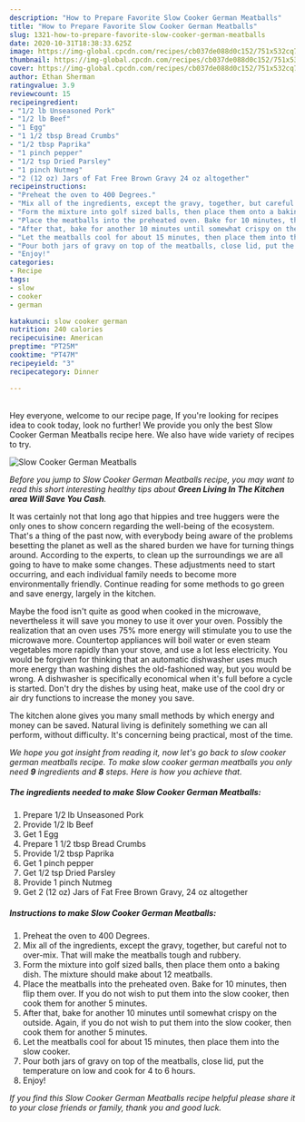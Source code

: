 ```yaml
---
description: "How to Prepare Favorite Slow Cooker German Meatballs"
title: "How to Prepare Favorite Slow Cooker German Meatballs"
slug: 1321-how-to-prepare-favorite-slow-cooker-german-meatballs
date: 2020-10-31T18:38:33.625Z
image: https://img-global.cpcdn.com/recipes/cb037de088d0c152/751x532cq70/slow-cooker-german-meatballs-recipe-main-photo.jpg
thumbnail: https://img-global.cpcdn.com/recipes/cb037de088d0c152/751x532cq70/slow-cooker-german-meatballs-recipe-main-photo.jpg
cover: https://img-global.cpcdn.com/recipes/cb037de088d0c152/751x532cq70/slow-cooker-german-meatballs-recipe-main-photo.jpg
author: Ethan Sherman
ratingvalue: 3.9
reviewcount: 15
recipeingredient:
- "1/2 lb Unseasoned Pork"
- "1/2 lb Beef"
- "1 Egg"
- "1 1/2 tbsp Bread Crumbs"
- "1/2 tbsp Paprika"
- "1 pinch pepper"
- "1/2 tsp Dried Parsley"
- "1 pinch Nutmeg"
- "2 (12 oz) Jars of Fat Free Brown Gravy 24 oz altogether"
recipeinstructions:
- "Preheat the oven to 400 Degrees."
- "Mix all of the ingredients, except the gravy, together, but careful not to over-mix. That will make the meatballs tough and rubbery."
- "Form the mixture into golf sized balls, then place them onto a baking dish. The mixture should make about 12 meatballs."
- "Place the meatballs into the preheated oven. Bake for 10 minutes, then flip them over. If you do not wish to put them into the slow cooker, then cook them for another 5 minutes."
- "After that, bake for another 10 minutes until somewhat crispy on the outside. Again, if you do not wish to put them into the slow cooker, then cook them for another 5 minutes."
- "Let the meatballs cool for about 15 minutes, then place them into the slow cooker."
- "Pour both jars of gravy on top of the meatballs, close lid, put the temperature on low and cook for 4 to 6 hours."
- "Enjoy!"
categories:
- Recipe
tags:
- slow
- cooker
- german

katakunci: slow cooker german 
nutrition: 240 calories
recipecuisine: American
preptime: "PT25M"
cooktime: "PT47M"
recipeyield: "3"
recipecategory: Dinner

---
```

<br>
Hey everyone, welcome to our recipe page, If you're looking for recipes idea to cook today, look no further! We provide you only the best Slow Cooker German Meatballs recipe here. We also have wide variety of recipes to try.
<br>


![Slow Cooker German Meatballs](https://img-global.cpcdn.com/recipes/cb037de088d0c152/751x532cq70/slow-cooker-german-meatballs-recipe-main-photo.jpg)

<i>Before you jump to Slow Cooker German Meatballs recipe, you may want to read this short interesting healthy tips about 
<strong>Green Living In The Kitchen area Will Save You Cash</strong>.</i>
</br>

It was certainly not that long ago that hippies and tree huggers were the only ones to show concern regarding the well-being of the ecosystem. That's a thing of the past now, with everybody being aware of the problems besetting the planet as well as the shared burden we have for turning things around. According to the experts, to clean up the surroundings we are all going to have to make some changes. These adjustments need to start occurring, and each individual family needs to become more environmentally friendly. Continue reading for some methods to go green and save energy, largely in the kitchen.

Maybe the food isn't quite as good when cooked in the microwave, nevertheless it will save you money to use it over your oven. Possibly the realization that an oven uses 75% more energy will stimulate you to use the microwave more. Countertop appliances will boil water or even steam vegetables more rapidly than your stove, and use a lot less electricity. You would be forgiven for thinking that an automatic dishwasher uses much more energy than washing dishes the old-fashioned way, but you would be wrong. A dishwasher is specifically economical when it's full before a cycle is started. Don't dry the dishes by using heat, make use of the cool dry or air dry functions to increase the money you save.

The kitchen alone gives you many small methods by which energy and money can be saved. Natural living is definitely something we can all perform, without difficulty. It's concerning being practical, most of the time.


<i>We hope you got insight from reading it, now let's go back to slow cooker german meatballs recipe. To make slow cooker german meatballs you only need <strong>9</strong> ingredients and <strong>8</strong> steps. Here is how you achieve that.
</i>

##### The ingredients needed to make Slow Cooker German Meatballs:

1. Prepare 1/2 lb Unseasoned Pork
1. Provide 1/2 lb Beef
1. Get 1 Egg
1. Prepare 1 1/2 tbsp Bread Crumbs
1. Provide 1/2 tbsp Paprika
1. Get 1 pinch pepper
1. Get 1/2 tsp Dried Parsley
1. Provide 1 pinch Nutmeg
1. Get 2 (12 oz) Jars of Fat Free Brown Gravy, 24 oz altogether


##### Instructions to make Slow Cooker German Meatballs:

1. Preheat the oven to 400 Degrees.
1. Mix all of the ingredients, except the gravy, together, but careful not to over-mix. That will make the meatballs tough and rubbery.
1. Form the mixture into golf sized balls, then place them onto a baking dish. The mixture should make about 12 meatballs.
1. Place the meatballs into the preheated oven. Bake for 10 minutes, then flip them over. If you do not wish to put them into the slow cooker, then cook them for another 5 minutes.
1. After that, bake for another 10 minutes until somewhat crispy on the outside. Again, if you do not wish to put them into the slow cooker, then cook them for another 5 minutes.
1. Let the meatballs cool for about 15 minutes, then place them into the slow cooker.
1. Pour both jars of gravy on top of the meatballs, close lid, put the temperature on low and cook for 4 to 6 hours.
1. Enjoy!


<i>If you find this Slow Cooker German Meatballs recipe helpful please share it to your close friends or family, thank you and good luck.</i>
